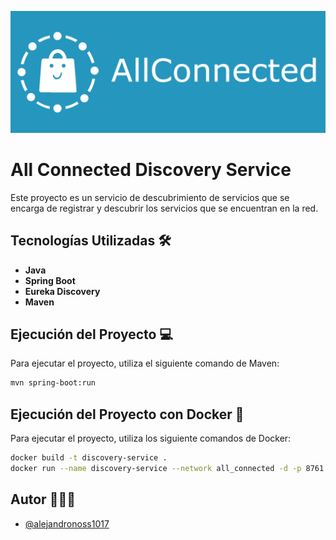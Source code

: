 ![Logo](https://github.com/FusionTech-2430/.github/blob/main/profile/Banner2.png?raw=true)

# All Connected Discovery Service

Este proyecto es un servicio de descubrimiento de servicios que se encarga de registrar y descubrir los servicios que se encuentran en la red.

## Tecnologías Utilizadas 🛠️

- **Java**
- **Spring Boot**
- **Eureka Discovery**
- **Maven**

## Ejecución del Proyecto 💻

Para ejecutar el proyecto, utiliza el siguiente comando de Maven:

```sh
mvn spring-boot:run
```

## Ejecución del Proyecto con Docker 🐳

Para ejecutar el proyecto, utiliza los siguiente comandos de Docker:

```sh
docker build -t discovery-service .
docker run --name discovery-service --network all_connected -d -p 8761:8761 discovery-service
```

## Autor 🧑🏻‍💻

- [@alejandronoss1017](https://github.com/alejandronoss1017)